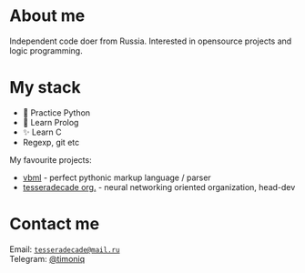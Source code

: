 # About me

Independent code doer from Russia. Interested in opensource projects and logic programming.

# My stack

* :snake: Practice Python 
* :tomato: Learn Prolog
* :sparkles: Learn C
* Regexp, git etc

My favourite projects:

* [vbml](https://github.com/timoniq/vbml) - perfect pythonic markup language / parser
* [tesseradecade org.](https://github.com/tesseradecade) - neural networking oriented organization, head-dev

# Contact me

Email: <code>tesseradecade@mail.ru</code>  
Telegram: [@timoniq](https://t.me/timoniq)
